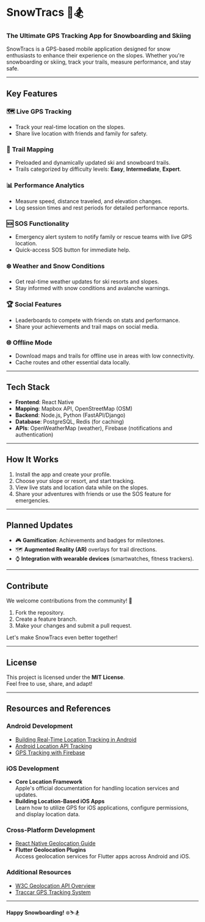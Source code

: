
# SnowTracs 📍🏂  
### **The Ultimate GPS Tracking App for Snowboarding and Skiing**

SnowTracs is a GPS-based mobile application designed for snow enthusiasts to enhance their experience on the slopes. Whether you're snowboarding or skiing, track your trails, measure performance, and stay safe.

---

## **Key Features**

### 🗺️ **Live GPS Tracking**
- Track your real-time location on the slopes.
- Share live location with friends and family for safety.

### 🎿 **Trail Mapping**
- Preloaded and dynamically updated ski and snowboard trails.
- Trails categorized by difficulty levels: **Easy**, **Intermediate**, **Expert**.

### 📊 **Performance Analytics**
- Measure speed, distance traveled, and elevation changes.
- Log session times and rest periods for detailed performance reports.

### 🆘 **SOS Functionality**
- Emergency alert system to notify family or rescue teams with live GPS location.
- Quick-access SOS button for immediate help.

### ❄️ **Weather and Snow Conditions**
- Get real-time weather updates for ski resorts and slopes.
- Stay informed with snow conditions and avalanche warnings.

### 🏆 **Social Features**
- Leaderboards to compete with friends on stats and performance.
- Share your achievements and trail maps on social media.

### 🌐 **Offline Mode**
- Download maps and trails for offline use in areas with low connectivity.
- Cache routes and other essential data locally.

---

## **Tech Stack**
- **Frontend**: React Native  
- **Mapping**: Mapbox API, OpenStreetMap (OSM)  
- **Backend**: Node.js, Python (FastAPI/Django)  
- **Database**: PostgreSQL, Redis (for caching)  
- **APIs**: OpenWeatherMap (weather), Firebase (notifications and authentication)  

---

## **How It Works**
1. Install the app and create your profile.  
2. Choose your slope or resort, and start tracking.  
3. View live stats and location data while on the slopes.  
4. Share your adventures with friends or use the SOS feature for emergencies.  

---

## **Planned Updates**
- 🎮 **Gamification**: Achievements and badges for milestones.  
- 🗺️ **Augmented Reality (AR)** overlays for trail directions.  
- ⌚ **Integration with wearable devices** (smartwatches, fitness trackers).  

---

## **Contribute**
We welcome contributions from the community! 🚀  
1. Fork the repository.  
2. Create a feature branch.  
3. Make your changes and submit a pull request.  

Let's make SnowTracs even better together!  

---

## **License**
This project is licensed under the **MIT License**.  
Feel free to use, share, and adapt!  

---

## **Resources and References**

### **Android Development**
- [Building Real-Time Location Tracking in Android](https://devblogs.dashwave.io/building-real-time-location-tracking-in-android)  
- [Android Location API Tracking](https://www.digitalocean.com/community/tutorials/android-location-api-tracking-gps)  
- [GPS Tracking with Firebase](https://www.androidauthority.com/create-a-gps-tracking-application-with-firebase-realtime-databse-844343/)  

### **iOS Development**
- **Core Location Framework**  
  Apple's official documentation for handling location services and updates.  
- **Building Location-Based iOS Apps**  
  Learn how to utilize GPS for iOS applications, configure permissions, and display location data.

### **Cross-Platform Development**
- [React Native Geolocation Guide](https://reactnative.dev/docs/geolocation)  
- **Flutter Geolocation Plugins**  
  Access geolocation services for Flutter apps across Android and iOS.

### **Additional Resources**
- [W3C Geolocation API Overview](https://en.wikipedia.org/wiki/W3C_Geolocation_API)  
- [Traccar GPS Tracking System](https://en.wikipedia.org/wiki/Traccar)  

---

**Happy Snowboarding!** ❄️⛷️🏂  

